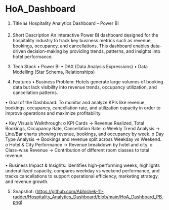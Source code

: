 # HoA_Dashboard
1) Title
📊 Hospitality Analytics Dashboard – Power BI

2) Short Description
An interactive Power BI dashboard designed for the hospitality industry to track key business metrics such as revenue, bookings, occupancy, and cancellations. This dashboard enables data-driven decision-making by providing trends, patterns, and insights into hotel performance.

3) Tech Stack
•	Power BI
•	DAX (Data Analysis Expressions)
•	Data Modelling (Star Schema, Relationships)

5) Features
•	Business Problem: Hotels generate large volumes of booking data but lack visibility into revenue trends, occupancy utilization, and cancellation patterns.

•	Goal of the Dashboard: To monitor and analyze KPIs like revenue, bookings, occupancy, cancellation rate, and utilization capacity in order to improve operations and maximize profitability.

•	Key Visuals Walkthrough:
   o	KPI Cards → Revenue Realized, Total Bookings, Occupancy Rate, Cancellation Rate.
   o	Weekly Trend Analysis → Line/Bar charts showing revenue, bookings, and occupancy by   week.
   o	Day Type Analysis → Bookings and revenue split across Weekday vs Weekend.
   o	Hotel & City Performance → Revenue breakdown by hotel and city.
   o	Class-wise Revenue → Contribution of different room classes to total revenue.

•	Business Impact & Insights: Identifies high-performing weeks, highlights underutilized capacity, compares weekday vs weekend performance, and tracks cancellations to support operational efficiency, marketing strategy, and revenue growth.

5) Snapshot: (https://github.com/Abhishek-11-radder/Hospitality_Analytics_Dashboard/blob/main/HoA_Dashboard_PB.png)

